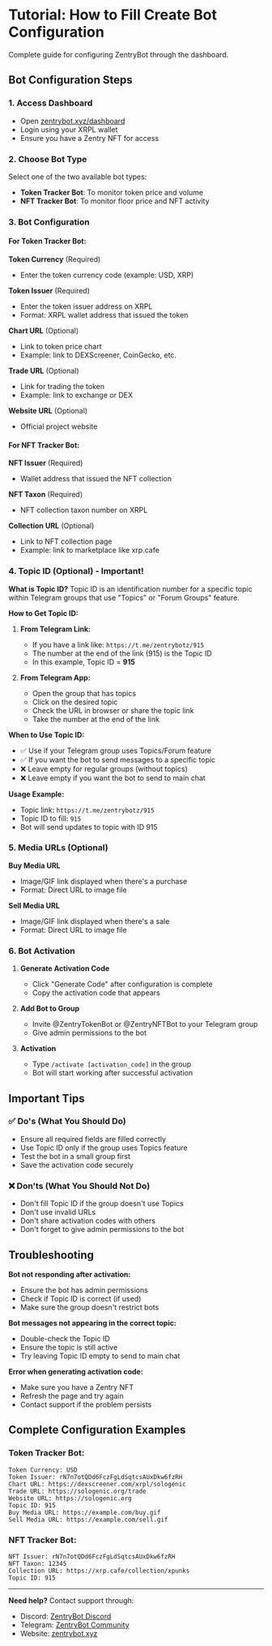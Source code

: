 # Tutorial: How to Fill Create Bot Configuration

Complete guide for configuring ZentryBot through the dashboard.

## Bot Configuration Steps

### 1. Access Dashboard
- Open [zentrybot.xyz/dashboard](https://www.zentrybot.xyz/dashboard)
- Login using your XRPL wallet
- Ensure you have a Zentry NFT for access

### 2. Choose Bot Type
Select one of the two available bot types:
- **Token Tracker Bot**: To monitor token price and volume
- **NFT Tracker Bot**: To monitor floor price and NFT activity

### 3. Bot Configuration

#### For Token Tracker Bot:

**Token Currency** (Required)
- Enter the token currency code (example: USD, XRP)

**Token Issuer** (Required)
- Enter the token issuer address on XRPL
- Format: XRPL wallet address that issued the token

**Chart URL** (Optional)
- Link to token price chart
- Example: link to DEXScreener, CoinGecko, etc.

**Trade URL** (Optional)
- Link for trading the token
- Example: link to exchange or DEX

**Website URL** (Optional)
- Official project website

#### For NFT Tracker Bot:

**NFT Issuer** (Required)
- Wallet address that issued the NFT collection

**NFT Taxon** (Required)
- NFT collection taxon number on XRPL

**Collection URL** (Optional)
- Link to NFT collection page
- Example: link to marketplace like xrp.cafe

### 4. Topic ID (Optional) - Important!

**What is Topic ID?**
Topic ID is an identification number for a specific topic within Telegram groups that use "Topics" or "Forum Groups" feature.

**How to Get Topic ID:**

1. **From Telegram Link:**
   - If you have a link like: `https://t.me/zentrybotz/915`
   - The number at the end of the link (915) is the Topic ID
   - In this example, Topic ID = **915**

2. **From Telegram App:**
   - Open the group that has topics
   - Click on the desired topic
   - Check the URL in browser or share the topic link
   - Take the number at the end of the link

**When to Use Topic ID:**
- ✅ Use if your Telegram group uses Topics/Forum feature
- ✅ If you want the bot to send messages to a specific topic
- ❌ Leave empty for regular groups (without topics)
- ❌ Leave empty if you want the bot to send to main chat

**Usage Example:**
- Topic link: `https://t.me/zentrybotz/915`
- Topic ID to fill: `915`
- Bot will send updates to topic with ID 915

### 5. Media URLs (Optional)

**Buy Media URL**
- Image/GIF link displayed when there's a purchase
- Format: Direct URL to image file

**Sell Media URL**
- Image/GIF link displayed when there's a sale
- Format: Direct URL to image file

### 6. Bot Activation

1. **Generate Activation Code**
   - Click "Generate Code" after configuration is complete
   - Copy the activation code that appears

2. **Add Bot to Group**
   - Invite @ZentryTokenBot or @ZentryNFTBot to your Telegram group
   - Give admin permissions to the bot

3. **Activation**
   - Type `/activate [activation_code]` in the group
   - Bot will start working after successful activation

## Important Tips

### ✅ Do's (What You Should Do)
- Ensure all required fields are filled correctly
- Use Topic ID only if the group uses Topics feature
- Test the bot in a small group first
- Save the activation code securely

### ❌ Don'ts (What You Should Not Do)
- Don't fill Topic ID if the group doesn't use Topics
- Don't use invalid URLs
- Don't share activation codes with others
- Don't forget to give admin permissions to the bot

## Troubleshooting

**Bot not responding after activation:**
- Ensure the bot has admin permissions
- Check if Topic ID is correct (if used)
- Make sure the group doesn't restrict bots

**Bot messages not appearing in the correct topic:**
- Double-check the Topic ID
- Ensure the topic is still active
- Try leaving Topic ID empty to send to main chat

**Error when generating activation code:**
- Make sure you have a Zentry NFT
- Refresh the page and try again
- Contact support if the problem persists

## Complete Configuration Examples

### Token Tracker Bot:
```
Token Currency: USD
Token Issuer: rN7n7otQDd6FczFgLdSqtcsAUxDkw6fzRH
Chart URL: https://dexscreener.com/xrpl/sologenic
Trade URL: https://sologenic.org/trade
Website URL: https://sologenic.org
Topic ID: 915
Buy Media URL: https://example.com/buy.gif
Sell Media URL: https://example.com/sell.gif
```

### NFT Tracker Bot:
```
NFT Issuer: rN7n7otQDd6FczFgLdSqtcsAUxDkw6fzRH
NFT Taxon: 12345
Collection URL: https://xrp.cafe/collection/xpunks
Topic ID: 915
```

---

**Need help?** Contact support through:
- Discord: [ZentryBot Discord](https://discord.com/invite/gMQdtmYk3X)
- Telegram: [ZentryBot Community](https://t.me/zentrybotz)
- Website: [zentrybot.xyz](https://zentrybot.xyz)